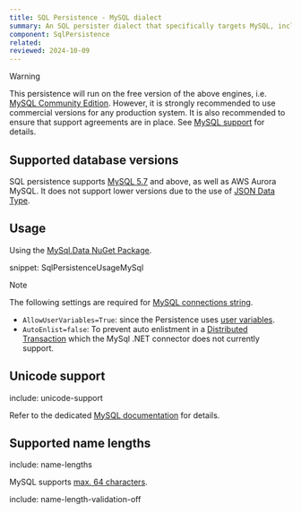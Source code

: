 ```yaml
---
title: SQL Persistence - MySQL dialect
summary: An SQL persister dialect that specifically targets MySQL, including AWS Aurora MySQL.
component: SqlPersistence
related:
reviewed: 2024-10-09
---
```


> [!WARNING]
> This persistence will run on the free version of the above engines, i.e. [MySQL Community Edition](https://www.mysql.com/products/community/). However, it is strongly recommended to use commercial versions for any production system. It is also recommended to ensure that support agreements are in place. See [MySQL support](https://www.mysql.com/support/) for details.


## Supported database versions

SQL persistence supports [MySQL 5.7](https://dev.mysql.com/doc/relnotes/mysql/5.7/en/) and above, as well as AWS Aurora MySQL. It does not support lower versions due to the use of [JSON Data Type](https://dev.mysql.com/doc/refman/5.7/en/json.html).

## Usage

Using the [MySql.Data NuGet Package](https://www.nuget.org/packages/MySql.Data/).

snippet: SqlPersistenceUsageMySql

> [!NOTE]
> The following settings are required for [MySQL connections string](https://dev.mysql.com/doc/connector-net/en/connector-net-6-10-connection-options.html).
>
> * `AllowUserVariables=True`: since the Persistence uses [user variables](https://dev.mysql.com/doc/refman/5.7/en/user-variables.html).
> * `AutoEnlist=false`: To prevent auto enlistment in a [Distributed Transaction](https://docs.microsoft.com/en-us/previous-versions/windows/desktop/ms681205(v=vs.85)) which the MySql .NET connector does not currently support.


## Unicode support

include: unicode-support

Refer to the dedicated [MySQL documentation](https://dev.mysql.com/doc/refman/5.7/en/charset-applications.html) for details.


## Supported name lengths

include: name-lengths

MySQL supports [max. 64 characters](https://dev.mysql.com/doc/refman/5.7/en/identifiers.html).

include: name-length-validation-off

